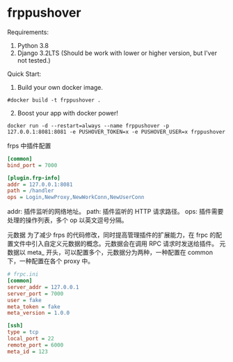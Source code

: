 # frppushover

Requirements:
1. Python 3.8
2. Django 3.2LTS (Should be work with lower or higher version, but I'ver not tested.)

Quick Start:
1. Build your own docker image.
```
#docker build -t frppushover .
```
2. Boost your app with docker power!
```
docker run -d --restart=always --name frppushover -p 127.0.0.1:8081:8081 -e PUSHOVER_TOKEN=x -e PUSHOVER_USER=x frppushover
```

frps 中插件配置
```ini
[common]
bind_port = 7000

[plugin.frp-info]
addr = 127.0.0.1:8081
path = /handler
ops = Login,NewProxy,NewWorkConn,NewUserConn
```
addr: 插件监听的网络地址。 path: 插件监听的 HTTP 请求路径。 ops: 插件需要处理的操作列表，多个 op 以英文逗号分隔。


元数据
为了减少 frps 的代码修改，同时提高管理插件的扩展能力，在 frpc 的配置文件中引入自定义元数据的概念。元数据会在调用 RPC 请求时发送给插件。
元数据以 meta_ 开头，可以配置多个，元数据分为两种，一种配置在 common 下，一种配置在各个 proxy 中。
```ini
# frpc.ini
[common]
server_addr = 127.0.0.1
server_port = 7000
user = fake
meta_token = fake
meta_version = 1.0.0

[ssh]
type = tcp
local_port = 22
remote_port = 6000
meta_id = 123
```

